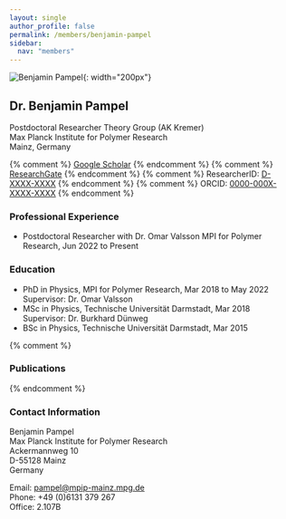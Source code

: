 ```yaml
---
layout: single
author_profile: false
permalink: /members/benjamin-pampel
sidebar:
  nav: "members"
---
```


![Benjamin Pampel]({{site.url}}/assets/images/BenjaminPampel.jpg){: width="200px"}

## Dr. Benjamin Pampel
Postdoctoral Researcher
Theory Group (AK Kremer)  
Max Planck Institute for Polymer Research  
Mainz, Germany

{% comment %} [Google Scholar](https://scholar.google.nl/citations?user=XXXXXX)  {% endcomment %}
{% comment %} [ResearchGate](https://www.researchgate.net/profile/XXXXX)  {% endcomment %}
{% comment %} ResearcherID: [D-XXXX-XXXX](http://www.researcherid.com/rid/XXXXX)  {% endcomment %}
{% comment %} ORCID: [0000-000X-XXXX-XXXX](http://orcid.org/0000-000X-XXXX-XXXX)  {% endcomment %}

### Professional Experience
* Postdoctoral Researcher with Dr. Omar Valsson
  MPI for Polymer Research, Jun 2022 to Present

### Education

* PhD in Physics, MPI for Polymer Research, Mar 2018 to May 2022  
  Supervisor: Dr. Omar Valsson
* MSc in Physics, Technische Universität Darmstadt, Mar 2018  
  Supervisor: Dr. Burkhard Dünweg  
* BSc in Physics, Technische Universität Darmstadt, Mar 2015  

{% comment %}
### Publications
{% endcomment %}

### Contact Information
Benjamin Pampel  
Max Planck Institute for Polymer Research  
Ackermannweg 10  
D-55128 Mainz  
Germany

Email: [pampel@mpip-mainz.mpg.de](mailto:pampel@mpip-mainz.mpg.de)  
Phone: +49 (0)6131 379 267  
Office: 2.107B
